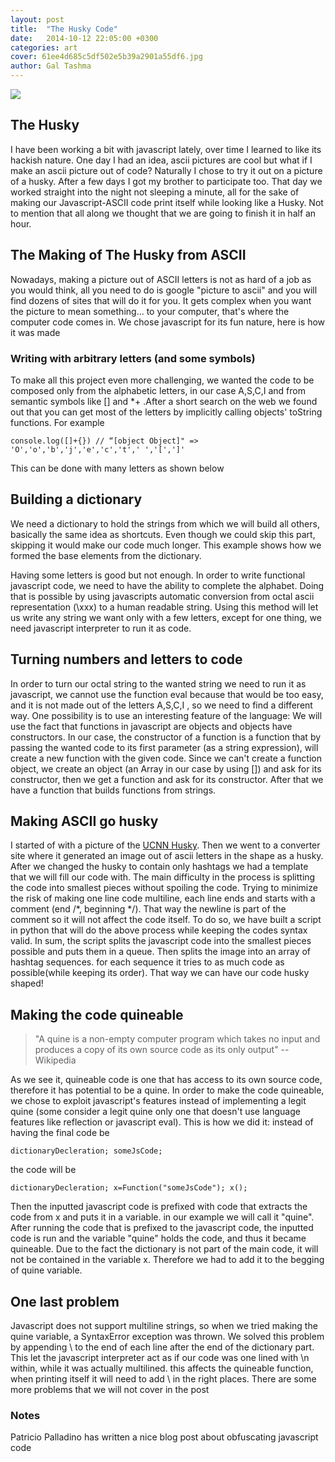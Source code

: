 ```yaml
---
layout: post
title:  "The Husky Code"
date:   2014-10-12 22:05:00 +0300
categories: art
cover: 61ee4d685c5df502e5b39a2901a55df6.jpg
author: Gal Tashma
---
```

![](http://www.galtashma.com/photos/the-husky-code.jpg)

## The Husky
I have been working a bit with javascript lately, over time I learned to like its hackish nature. One day I had an idea, ascii pictures are cool but what if I make an ascii picture out of code? Naturally I chose to try it out on a picture of a husky. After a few days I got my brother to participate too. That day we worked straight into the night not sleeping a minute, all for the sake of making our Javascript-ASCII code print itself while looking like a Husky. Not to mention that all along we thought that we are going to finish it in half an hour.

## The Making of The Husky from ASCII
Nowadays, making a picture out of ASCII letters is not as hard of a job as you would think, all you need to do is google "picture to ascii" and you will find dozens of sites that will do it for you. It gets complex when you want the picture to mean something... to your computer, that's where the computer code comes in. We chose javascript for its fun nature, here is how it was made

### Writing with arbitrary letters (and some symbols)
To make all this project even more challenging, we wanted the code to be composed only from the alphabetic letters, in our case A,S,C,I and from semantic symbols like [] and *+ .After a short search on the web we found out that you can get most of the letters by implicitly calling objects' toString functions. For example  

`console.log([]+{}) // “[object Object]" => 'O','o','b','j','e','c','t',' ','[',']'`

This can be done with many letters as shown below
<script src="https://gist.github.com/bitterbit/243f819ed6b20b4c1c17.js"></script>
## Building a dictionary
We need a dictionary to hold the strings from which we will build all others, basically the same idea as shortcuts. Even though we could skip this part, skipping it would make our code much longer. This example shows how we formed the base elements from the dictionary.
<script src="https://gist.github.com/bitterbit/a8b72ac052f3fff0c3e6.js"></script>

Having some letters is good but not enough. In order to write functional javascript code, we need to have the ability to complete the alphabet. Doing that is possible by using javascripts automatic conversion from octal ascii representation (\xxx) to a human readable string. Using this method will let us write any string we want only with a few letters, except for one thing, we need javascript interpreter to run it as code.
<script src="https://gist.github.com/bitterbit/93b54dac737b1e60c87e.js"></script>
## Turning numbers and letters to code
In order to turn our octal string to the wanted string we need to run it as javascript, we cannot use the function eval because that would be too easy, and it is not made out of the letters A,S,C,I , so we need to find a different way. One possibility is to use an interesting feature of the language: We will use the fact that functions in javascript are objects and objects have constructors. In our case, the constructor of a function is a function that by passing the wanted code to its first parameter (as a string expression), will create a new function with the given code. Since we can't create a function object, we create an object (an Array in our case by using []) and ask for its constructor, then we get a function and ask for its constructor. After that we have a function that builds functions from strings.
<script src="https://gist.github.com/bitterbit/23f678640a6a70802d50.js"></script>
## Making ASCII go husky
I started of with a picture of the [UCNN Husky](http://upload.wikimedia.org/wikipedia/en/archive/b/bc/20140324232910!Uconn_Huskies_logo2013.png). Then we went to a converter site where it generated an image out of ascii letters in the shape as a husky. After we changed the husky to contain only hashtags we had a template that we will fill our code with. The main difficulty in the process is splitting the code into smallest pieces without spoiling the code. Trying to minimize the risk of making one line code multiline, each line ends and starts with a comment (end /*, beginning */). That way the newline is part of the comment so it will not affect the code itself. To do so, we have built a script in python that will do the above process while keeping the codes syntax valid. In sum, the script splits the javascript code into the smallest pieces possible and puts them in a queue. Then splits the image into an array of hashtag sequences. for each sequence it tries to as much code as possible(while keeping its order). That way we can have our code husky shaped!
## Making the code quineable
> "A quine is a non-empty computer program which takes no input and produces a copy of its own source code as its only output" -- Wikipedia

As we see it, quineable code is one that has access to its own source code, therefore it has potential to be a quine. In order to make the code quineable, we chose to exploit javascript's features instead of implementing a legit quine (some consider a legit quine only one that doesn't use language features like reflection or javascript eval). This is how we did it: instead of having the final code be  

`dictionaryDecleration; someJsCode;`  

the code will be  

```dictionaryDecleration; x=Function("someJsCode"); x();```

Then the inputted javascript code is prefixed with code that extracts the code from x and puts it in a variable. in our example we will call it "quine". After running the code that is prefixed to the javascript code, the inputted code is run and the variable "quine" holds the code, and thus it became quineable. Due to the fact the dictionary is not part of the main code, it will not be contained in the variable x. Therefore we had to add it to the begging of quine variable.

## One last problem
Javascript does not support multiline strings, so when we tried making the quine variable, a SyntaxError exception was thrown. We solved this problem by appending \ to the end of each line after the end of the dictionary part. This let the javascript interpreter act as if our code was one lined with \n within, while it was actually multilined. this affects the quineable function, when printing itself it will need to add \ in the right places. There are some more problems that we will not cover in the post

### Notes
Patricio Palladino has written a nice blog post about obfuscating javascript code  
<script src="https://gist.github.com/bitterbit/0f6b43dd6643d7a00bd8.js"></script>

